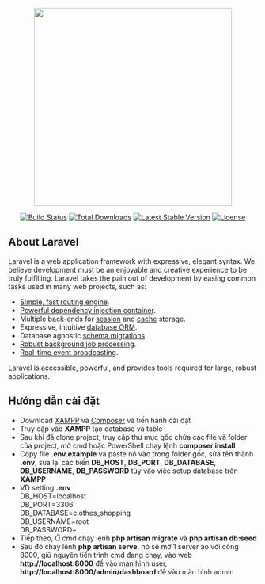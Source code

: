<p align="center"><a href="https://laravel.com" target="_blank"><img src="https://raw.githubusercontent.com/laravel/art/master/logo-lockup/5%20SVG/2%20CMYK/1%20Full%20Color/laravel-logolockup-cmyk-red.svg" width="400"></a></p>

<p align="center">
<a href="https://travis-ci.org/laravel/framework"><img src="https://travis-ci.org/laravel/framework.svg" alt="Build Status"></a>
<a href="https://packagist.org/packages/laravel/framework"><img src="https://img.shields.io/packagist/dt/laravel/framework" alt="Total Downloads"></a>
<a href="https://packagist.org/packages/laravel/framework"><img src="https://img.shields.io/packagist/v/laravel/framework" alt="Latest Stable Version"></a>
<a href="https://packagist.org/packages/laravel/framework"><img src="https://img.shields.io/packagist/l/laravel/framework" alt="License"></a>
</p>

## About Laravel

Laravel is a web application framework with expressive, elegant syntax. We believe development must be an enjoyable and creative experience to be truly fulfilling. Laravel takes the pain out of development by easing common tasks used in many web projects, such as:

- [Simple, fast routing engine](https://laravel.com/docs/routing).
- [Powerful dependency injection container](https://laravel.com/docs/container).
- Multiple back-ends for [session](https://laravel.com/docs/session) and [cache](https://laravel.com/docs/cache) storage.
- Expressive, intuitive [database ORM](https://laravel.com/docs/eloquent).
- Database agnostic [schema migrations](https://laravel.com/docs/migrations).
- [Robust background job processing](https://laravel.com/docs/queues).
- [Real-time event broadcasting](https://laravel.com/docs/broadcasting).

Laravel is accessible, powerful, and provides tools required for large, robust applications.

## Hướng dẫn cài đặt

- Download <a href="https://www.apachefriends.org/download.html">XAMPP</a> và <a href="https://getcomposer.org/download/">Composer</a> và tiến hành cài đặt
- Truy cập vào **XAMPP** tạo database và table
- Sau khi đã clone project, truy cập thư mục gốc chứa các file và folder của project, mở cmd hoặc PowerShell chạy lệnh **composer install**
- Copy file **.env.example** và paste nó vào trong folder gốc, sửa tên thành **.env**, sủa lại các biến **DB_HOST**, **DB_PORT**, **DB_DATABASE**, **DB_USERNAME**, **DB_PASSWORD** tùy vào việc setup database trên **XAMPP**
- VD setting **.env**<br/>
DB_HOST=localhost<br/>
DB_PORT=3306<br/>
DB_DATABASE=clothes_shopping<br/>
DB_USERNAME=root<br/>
DB_PASSWORD=<br/>
- Tiếp theo, Ở cmd chạy lệnh **php artisan migrate** và **php artisan db:seed**
- Sau đó chạy lệnh **php artisan serve**, nó sẽ mở 1 server ảo với cổng 8000, giữ nguyên tiến trình cmd đang chạy, vào web **http://localhost:8000** để vào màn hình user, **http://localhost:8000/admin/dashboard** để vào màn hình admin
